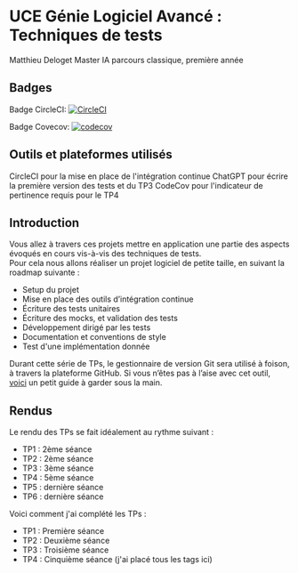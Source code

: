 # UCE Génie Logiciel Avancé : Techniques de tests
Matthieu Deloget
Master IA parcours classique, première année

## Badges
Badge CircleCI: [![CircleCI](https://dl.circleci.com/status-badge/img/gh/MatthieuDeloget/ceri-m1-techniques-de-test/tree/master.svg?style=svg)](https://dl.circleci.com/status-badge/redirect/gh/MatthieuDeloget/ceri-m1-techniques-de-test/tree/master)

Badge Covecov: [![codecov](https://codecov.io/gh/MatthieuDeloget/ceri-m1-techniques-de-test/graph/badge.svg?token=OII6KR5NUY)](https://codecov.io/gh/MatthieuDeloget/ceri-m1-techniques-de-test)

## Outils et plateformes utilisés
CircleCI pour la mise en place de l'intégration continue
ChatGPT pour écrire la première version des tests et du TP3
CodeCov pour l'indicateur de pertinence requis pour le TP4

## Introduction

Vous allez à travers ces projets mettre en application une partie des aspects évoqués en cours vis-à-vis des techniques de tests.  
Pour cela nous allons réaliser un projet logiciel de petite taille, en suivant la roadmap suivante : 
- Setup du projet
- Mise en place des outils d’intégration continue
- Écriture des tests unitaires
- Écriture des mocks, et validation des tests
- Développement dirigé par les tests
- Documentation et conventions de style
- Test d'une implémentation donnée

Durant cette série de TPs, le gestionnaire de version Git sera utilisé à foison, à travers la plateforme GitHub. Si vous n’êtes pas à l’aise avec cet outil, [voici](http://rogerdudler.github.io/git-guide/) un petit guide à garder sous la main.

## Rendus

Le rendu des TPs se fait idéalement au rythme suivant :

- TP1 : 2ème séance
- TP2 : 2ème séance
- TP3 : 3ème séance
- TP4 : 5ème séance
- TP5 : dernière séance
- TP6 : dernière séance

Voici comment j'ai complété les TPs :

- TP1 : Première séance
- TP2 : Deuxième séance
- TP3 : Troisième séance
- TP4 : Cinquième séance (j'ai placé tous les tags ici)
